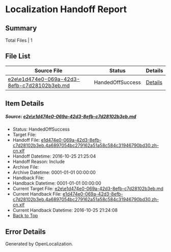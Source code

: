 # <a name='report-top'></a> Localization Handoff Report

## Summary
 Total Files | 1

## File List
 Source File | Status | Details 
 ----------- | ------ | ------- 
 [e2e\e1d474e0-069a-42d3-8efb-c7d28102b3eb.md](https://github.com/OpenLocalizationTestOrg/ol-test0/blob/b4aa912c0d62703b19945044ed0cce2218468dd0/e2e/e1d474e0-069a-42d3-8efb-c7d28102b3eb.md) | HandedOffSuccess | [Details](#94498e508437cd7e1befd5d3a0ac42fa55e759161)

## Item Details
##### <a name='94498e508437cd7e1befd5d3a0ac42fa55e759161'></a> Source: [e2e\e1d474e0-069a-42d3-8efb-c7d28102b3eb.md](https://github.com/OpenLocalizationTestOrg/ol-test0/blob/b4aa912c0d62703b19945044ed0cce2218468dd0/e2e/e1d474e0-069a-42d3-8efb-c7d28102b3eb.md)
* Status: HandedOffSuccess
* Target File: 
* Handoff File: [e1d474e0-069a-42d3-8efb-c7d28102b3eb.4a6897054bc279162a51a58c584c31946790bd30.zh-cn.xlf](https://github.com/OpenLocalizationTestOrg/ol-test0-handoff/blob/9d04797822a262c494f3648d8ca4daff390fce88/ol-handoff/OpenLocalizationTestOrg/ol-test0-zhcn/shujia/ht/e1d474e0-069a-42d3-8efb-c7d28102b3eb.4a6897054bc279162a51a58c584c31946790bd30.zh-cn.xlf)
* Handoff Datetime: 2016-10-25 21:25:04
* Handoff Reason: Include
* Archive File: 
* Archive Datetime: 0001-01-01 00:00:00
* Handback File: 
* Handback Datetime: 0001-01-01 00:00:00
* Current Target File: [e2e\e1d474e0-069a-42d3-8efb-c7d28102b3eb.md](https://github.com/OpenLocalizationTestOrg/ol-test0-zhcn/blob/5bd7f4972eac495cfa587573fff03b973163fb39/e2e/e1d474e0-069a-42d3-8efb-c7d28102b3eb.md)
* Current Handback File: [e1d474e0-069a-42d3-8efb-c7d28102b3eb.4a6897054bc279162a51a58c584c31946790bd30.zh-cn.xlf](https://github.com/OpenLocalizationTestOrg/ol-test0-handback/blob/79e8a47da8ddc81188be76d6188c1adfdd0052b6/ol-handback/OpenLocalizationTestOrg/ol-test0-zhcn/shujia/ht/e1d474e0-069a-42d3-8efb-c7d28102b3eb.4a6897054bc279162a51a58c584c31946790bd30.zh-cn.xlf)
* Current Handback Datetime: 2016-10-25 21:24:08
* [Back to Top](#report-top)


## Error Details

Generated by OpenLocalization.
